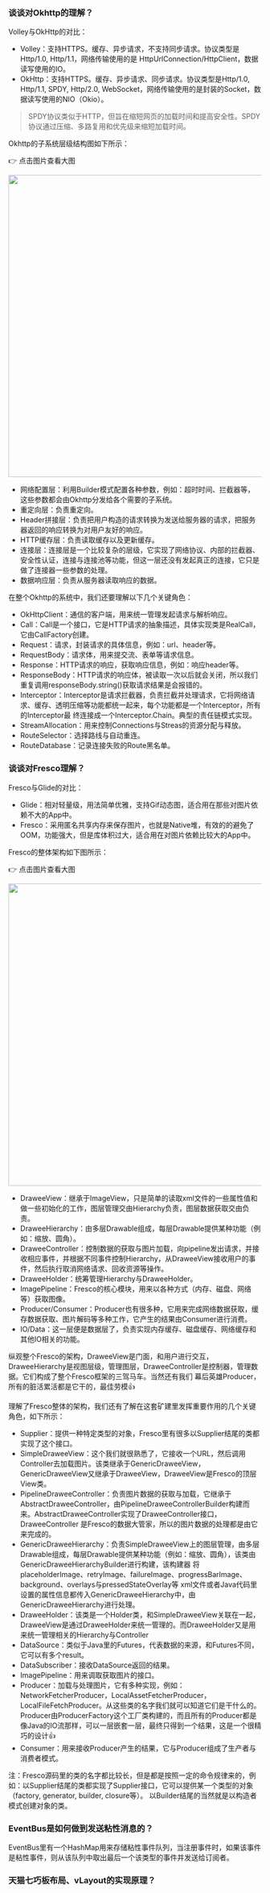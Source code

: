 ### 谈谈对Okhttp的理解？

Volley与OkHttp的对比：

- Volley：支持HTTPS。缓存、异步请求，不支持同步请求。协议类型是Http/1.0, Http/1.1，网络传输使用的是	HttpUrlConnection/HttpClient，数据读写使用的IO。
- OkHttp：支持HTTPS。缓存、异步请求、同步请求。协议类型是Http/1.0, Http/1.1, SPDY, Http/2.0, WebSocket，网络传输使用的是封装的Socket，数据读写使用的NIO（Okio）。

> SPDY协议类似于HTTP，但旨在缩短网页的加载时间和提高安全性。SPDY协议通过压缩、多路复用和优先级来缩短加载时间。

Okhttp的子系统层级结构图如下所示：

👉 点击图片查看大图

<img src="https://github.com/guoxiaoxing/android-open-framwork-analysis/raw/master/art/okhttp/okhttp_structure.png" width="600"/>

- 网络配置层：利用Builder模式配置各种参数，例如：超时时间、拦截器等，这些参数都会由Okhttp分发给各个需要的子系统。
- 重定向层：负责重定向。
- Header拼接层：负责把用户构造的请求转换为发送给服务器的请求，把服务器返回的响应转换为对用户友好的响应。
- HTTP缓存层：负责读取缓存以及更新缓存。
- 连接层：连接层是一个比较复杂的层级，它实现了网络协议、内部的拦截器、安全性认证，连接与连接池等功能，但这一层还没有发起真正的连接，它只是做了连接器一些参数的处理。
- 数据响应层：负责从服务器读取响应的数据。

在整个Okhttp的系统中，我们还要理解以下几个关键角色：

- OkHttpClient：通信的客户端，用来统一管理发起请求与解析响应。
- Call：Call是一个接口，它是HTTP请求的抽象描述，具体实现类是RealCall，它由CallFactory创建。
- Request：请求，封装请求的具体信息，例如：url、header等。
- RequestBody：请求体，用来提交流、表单等请求信息。
- Response：HTTP请求的响应，获取响应信息，例如：响应header等。
- ResponseBody：HTTP请求的响应体，被读取一次以后就会关闭，所以我们重复调用responseBody.string()获取请求结果是会报错的。
- Interceptor：Interceptor是请求拦截器，负责拦截并处理请求，它将网络请求、缓存、透明压缩等功能都统一起来，每个功能都是一个Interceptor，所有的Interceptor最
终连接成一个Interceptor.Chain。典型的责任链模式实现。
- StreamAllocation：用来控制Connections与Streas的资源分配与释放。
- RouteSelector：选择路线与自动重连。
- RouteDatabase：记录连接失败的Route黑名单。

### 谈谈对Fresco理解？

Fresco与Glide的对比：

- Glide：相对轻量级，用法简单优雅，支持Gif动态图，适合用在那些对图片依赖不大的App中。
- Fresco：采用匿名共享内存来保存图片，也就是Native堆，有效的的避免了OOM，功能强大，但是库体积过大，适合用在对图片依赖比较大的App中。

Fresco的整体架构如下图所示：

👉 点击图片查看大图

<img src="https://github.com/guoxiaoxing/android-open-framwork-analysis/raw/master/art/fresco/fresco_structure.png" width="600"/>

- DraweeView：继承于ImageView，只是简单的读取xml文件的一些属性值和做一些初始化的工作，图层管理交由Hierarchy负责，图层数据获取交由负责。
- DraweeHierarchy：由多层Drawable组成，每层Drawable提供某种功能（例如：缩放、圆角）。
- DraweeController：控制数据的获取与图片加载，向pipeline发出请求，并接收相应事件，并根据不同事件控制Hierarchy，从DraweeView接收用户的事件，然后执行取消网络请求、回收资源等操作。
- DraweeHolder：统筹管理Hierarchy与DraweeHolder。
- ImagePipeline：Fresco的核心模块，用来以各种方式（内存、磁盘、网络等）获取图像。
- Producer/Consumer：Producer也有很多种，它用来完成网络数据获取，缓存数据获取、图片解码等多种工作，它产生的结果由Consumer进行消费。
- IO/Data：这一层便是数据层了，负责实现内存缓存、磁盘缓存、网络缓存和其他IO相关的功能。

纵观整个Fresco的架构，DraweeView是门面，和用户进行交互，DraweeHierarchy是视图层级，管理图层，DraweeController是控制器，管理数据。它们构成了整个Fresco框架的三驾马车。当然还有我们
幕后英雄Producer，所有的脏活累活都是它干的，最佳劳模👍

理解了Fresco整体的架构，我们还有了解在这套矿建里发挥重要作用的几个关键角色，如下所示：

- Supplier：提供一种特定类型的对象，Fresco里有很多以Supplier结尾的类都实现了这个接口。
- SimpleDraweeView：这个我们就很熟悉了，它接收一个URL，然后调用Controller去加载图片。该类继承于GenericDraweeView，GenericDraweeView又继承于DraweeView，DraweeView是Fresco的顶层View类。
- PipelineDraweeController：负责图片数据的获取与加载，它继承于AbstractDraweeController，由PipelineDraweeControllerBuilder构建而来。AbstractDraweeController实现了DraweeController接口，DraweeController
是Fresco的数据大管家，所以的图片数据的处理都是由它来完成的。
- GenericDraweeHierarchy：负责SimpleDraweeView上的图层管理，由多层Drawable组成，每层Drawable提供某种功能（例如：缩放、圆角），该类由GenericDraweeHierarchyBuilder进行构建，该构建器
将placeholderImage、retryImage、failureImage、progressBarImage、background、overlays与pressedStateOverlay等
xml文件或者Java代码里设置的属性信息都传入GenericDraweeHierarchy中，由GenericDraweeHierarchy进行处理。
- DraweeHolder：该类是一个Holder类，和SimpleDraweeView关联在一起，DraweeView是通过DraweeHolder来统一管理的。而DraweeHolder又是用来统一管理相关的Hierarchy与Controller
- DataSource：类似于Java里的Futures，代表数据的来源，和Futures不同，它可以有多个result。
- DataSubscriber：接收DataSource返回的结果。
- ImagePipeline：用来调取获取图片的接口。
- Producer：加载与处理图片，它有多种实现，例如：NetworkFetcherProducer，LocalAssetFetcherProducer，LocalFileFetchProducer。从这些类的名字我们就可以知道它们是干什么的。
Producer由ProducerFactory这个工厂类构建的，而且所有的Producer都是像Java的IO流那样，可以一层嵌套一层，最终只得到一个结果，这是一个很精巧的设计👍
- Consumer：用来接收Producer产生的结果，它与Producer组成了生产者与消费者模式。

注：Fresco源码里的类的名字都比较长，但是都是按照一定的命令规律来的，例如：以Supplier结尾的类都实现了Supplier接口，它可以提供某一个类型的对象（factory, generator, builder, closure等）。
以Builder结尾的当然就是以构造者模式创建对象的类。

### EventBus是如何做到发送粘性消息的？

EventBus里有一个HashMap用来存储粘性事件队列，当注册事件时，如果该事件是粘性事件，则从该队列中取出最后一个该类型的事件并发送给订阅者。

### 天猫七巧板布局、vLayout的实现原理？